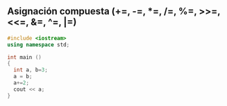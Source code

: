 Asignación compuesta (+=, -=, *=, /=, %=, >>=, <<=, &=, ^=, |=)
----

```cpp
#include <iostream>
using namespace std;

int main ()
{
  int a, b=3;
  a = b;
  a+=2;
  cout << a;
}
```

